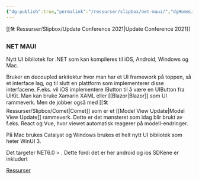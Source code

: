 ```yaml
---
{"dg-publish":true,"permalink":"/ressurser/slipbox/net-maui/","dgHomeLink":true,"dgPassFrontmatter":false}
---
```



[[🛠 Ressurser/Slipbox/Update Conference 2021|Update Conference 2021]]
### NET MAUI
Nytt UI bibliotek for .NET som kan kompileres til iOS, Android, Windows og Mac.  

Bruker en decoupled arkitektur hvor man har et UI framework på toppen, så et interface lag, og til slutt en plattform som implementerer disse interfacene. F.eks. vil iOS implementere IButton til å være en UIButton fra UIKit. 
Man kan bruke Xamarin XAML eller [[Blazor|Blazor]] som UI rammeverk. Men de jobber også med [[🛠 Ressurser/Slipbox/Comet|Comet]] som er et [[Model View Update|Model View Update]] rammeverk. Dette er det mønsteret som idag blir brukt av f.eks. React og Vue, hvor viewet automatisk reagerer på modell-endringer. 

På Mac brukes Catalyst og Windows brukes et helt nytt UI bibliotek som heter WinUI 3.

Det targeter NET6.0 > . Dette fordi det er her android og ios SDKene er inkludert

[Ressurser](https://codetraveler.io/update-maui/)